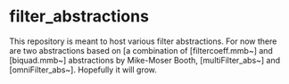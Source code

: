 # filter_abstractions

This repository is meant to host various filter abstractions. For now there are two abstractions based on [a combination of [filtercoeff.mmb~] and [biquad.mmb~] abstractions by Mike-Moser Booth, [multiFilter_abs~] and [omniFilter_abs~]. Hopefully it will grow.
